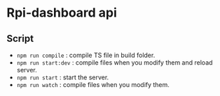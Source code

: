 # Rpi-dashboard api

## Script

* `npm run compile` : compile TS file in build folder.
* `npm run start:dev` : compile files when you modify them and reload server. 
* `npm run start` : start the server.
* `npm run watch` : compile files when you modify them.
